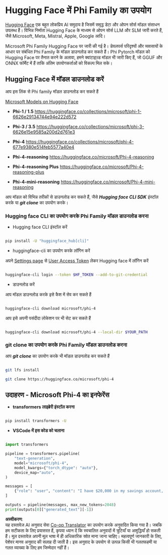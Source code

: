 <!--
CO_OP_TRANSLATOR_METADATA:
{
  "original_hash": "624fe133fba62773979d45f54519f7bb",
  "translation_date": "2025-07-16T18:51:18+00:00",
  "source_file": "md/01.Introduction/02/01.HF.md",
  "language_code": "hi"
}
-->
# **Hugging Face में Phi Family का उपयोग**


[Hugging Face](https://huggingface.co/) एक बहुत लोकप्रिय AI समुदाय है जिसमें समृद्ध डेटा और ओपन सोर्स मॉडल संसाधन उपलब्ध हैं। विभिन्न निर्माता Hugging Face के माध्यम से ओपन सोर्स LLM और SLM जारी करते हैं, जैसे Microsoft, Meta, Mistral, Apple, Google आदि।

Microsoft Phi Family Hugging Face पर जारी की गई है। डेवलपर्स परिदृश्यों और व्यवसायों के आधार पर संबंधित Phi Family के मॉडल डाउनलोड कर सकते हैं। Phi Pytorch मॉडल को Hugging Face पर तैनात करने के अलावा, हमने क्वांटाइज़्ड मॉडल भी जारी किए हैं, जो GGUF और ONNX फॉर्मेट में हैं ताकि अंतिम उपयोगकर्ताओं को विकल्प मिल सके।


## **Hugging Face में मॉडल डाउनलोड करें**

आप इस लिंक से Phi family मॉडल डाउनलोड कर सकते हैं

[Microsoft Models on Hugging Face](https://huggingface.co/microsoft)

-  **Phi-1 / 1.5** https://huggingface.co/collections/microsoft/phi-1-6626e29134744e94e222d572

-  **Phi-3 / 3.5** https://huggingface.co/collections/microsoft/phi-3-6626e15e9585a200d2d761e3

-  **Phi-4** https://huggingface.co/collections/microsoft/phi-4-677e9380e514feb5577a40e4

- **Phi-4-reasoning** https://huggingface.co/microsoft/Phi-4-reasoning

- **Phi-4-reasoning Plus** https://huggingface.co/microsoft/Phi-4-reasoning-plus 

- **Phi-4-mini-reasoning** https://huggingface.co/microsoft/Phi-4-mini-reasoning

आप मॉडल को विभिन्न तरीकों से डाउनलोड कर सकते हैं, जैसे ***Hugging face CLI SDK*** इंस्टॉल करके या ***git clone*** का उपयोग करके।

### **Hugging face CLI का उपयोग करके Phi Family मॉडल डाउनलोड करना**

- Hugging face CLI इंस्टॉल करें

```bash

pip install -U "huggingface_hub[cli]"

```

- huggingface-cli का उपयोग करके लॉगिन करें

अपने [Settings page](https://huggingface.co/settings/tokens) से [User Access Token](https://huggingface.co/docs/hub/security-tokens) लेकर Hugging face में लॉगिन करें


```bash

huggingface-cli login --token $HF_TOKEN --add-to-git-credential

```

- डाउनलोड करें


आप मॉडल डाउनलोड करके इसे कैश में सेव कर सकते हैं

```bash

huggingface-cli download microsoft/phi-4

```

आप इसे अपनी पसंदीदा लोकेशन पर भी सेट कर सकते हैं


```bash

huggingface-cli download microsoft/phi-4 --local-dir $YOUR_PATH

```


### **git clone का उपयोग करके Phi Family मॉडल डाउनलोड करना**

आप ***git clone*** का उपयोग करके भी मॉडल डाउनलोड कर सकते हैं

```bash

git lfs install

git clone https://huggingface.co/microsoft/phi-4

```

## **उदाहरण - Microsoft Phi-4 का इनफेरेंस**

- **transformers लाइब्रेरी इंस्टॉल करना**

```bash

pip install transformers -U

```

- **VSCode में इस कोड को चलाना**

```python

import transformers

pipeline = transformers.pipeline(
    "text-generation",
    model="microsoft/phi-4",
    model_kwargs={"torch_dtype": "auto"},
    device_map="auto",
)

messages = [
    {"role": "user", "content": "I have $20,000 in my savings account, where I receive a 4% profit per year and payments twice a year. Can you please tell me how long it will take for me to become a millionaire? Also, can you please explain the math step by step as if you were explaining it to an uneducated person?"},
]

outputs = pipeline(messages, max_new_tokens=2048)
print(outputs[0]["generated_text"][-1])

```

**अस्वीकरण**:  
यह दस्तावेज़ AI अनुवाद सेवा [Co-op Translator](https://github.com/Azure/co-op-translator) का उपयोग करके अनुवादित किया गया है। जबकि हम सटीकता के लिए प्रयासरत हैं, कृपया ध्यान दें कि स्वचालित अनुवादों में त्रुटियाँ या अशुद्धियाँ हो सकती हैं। मूल दस्तावेज़ अपनी मूल भाषा में ही अधिकारिक स्रोत माना जाना चाहिए। महत्वपूर्ण जानकारी के लिए, पेशेवर मानव अनुवाद की सलाह दी जाती है। इस अनुवाद के उपयोग से उत्पन्न किसी भी गलतफहमी या गलत व्याख्या के लिए हम जिम्मेदार नहीं हैं।